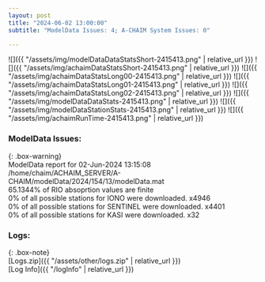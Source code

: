 ```yaml
---
layout: post
title: "2024-06-02 13:00:00"
subtitle: "ModelData Issues: 4; A-CHAIM System Issues: 0"

---
```


![]({{ "/assets/img/modelDataDataStatsShort-2415413.png" | relative_url }})
![]({{ "/assets/img/achaimDataStatsShort-2415413.png" | relative_url }})
![]({{ "/assets/img/achaimDataStatsLong00-2415413.png" | relative_url }})
![]({{ "/assets/img/achaimDataStatsLong01-2415413.png" | relative_url }})
![]({{ "/assets/img/achaimDataStatsLong02-2415413.png" | relative_url }})
![]({{ "/assets/img/modelDataDataStats-2415413.png" | relative_url }})
![]({{ "/assets/img/modelDataStationStats-2415413.png" | relative_url }})
![]({{ "/assets/img/achaimRunTime-2415413.png" | relative_url }})


### ModelData Issues:  
  
{: .box-warning}  
 ModelData report for 02-Jun-2024 13:15:08   
 /home/chaim/ACHAIM_SERVER/A-CHAIM/modelData/2024/154/13/modelData.mat   
 65.1344% of RIO absoprtion values are finite   
 0% of all possible stations for IONO were downloaded. x4946   
 0% of all possible stations for SENTINEL were downloaded. x4401   
 0% of all possible stations for KASI were downloaded. x32   
  


### Logs:  
  
{: .box-note}  
[Logs.zip]({{ "/assets/other/logs.zip" | relative_url }})  
[Log Info]({{ "/logInfo" | relative_url }})  
